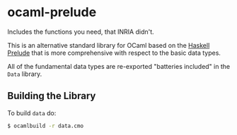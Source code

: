 ocaml-prelude
=============

Includes the functions you need, that INRIA didn't.

This is an alternative standard library for OCaml based on the
[Haskell Prelude](https://hackage.haskell.org/package/base-4.7.0.2/docs/Prelude.html)
that is more comprehensive with respect to the basic data types.

All of the fundamental data types are re-exported "batteries included"
in the `Data` library.

## Building the Library

To build `data` do:
```bash
$ ocamlbuild -r data.cmo
```

